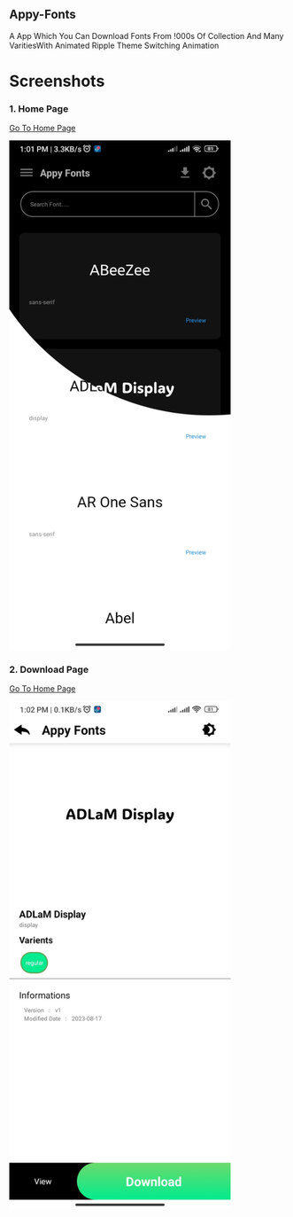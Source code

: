 ## Appy-Fonts
A App Which You Can Download Fonts From !000s Of Collection And Many VaritiesWith Animated Ripple Theme Switching Animation

# Screenshots

### 1. Home Page
<a href="app/src/main/java/com/appy/fonts/barcode/HomeActivity.java" alt="">Go To Home Page</a>

<img src="https://github.com/adhilshan/Appy-Fonts/blob/main/screenshots/Screenshot_2024-01-15-13-01-50-496_com.appy.fonts.barcode.jpg?raw=true" alt="" style="width:400px; height:auto; object-fit:contain;">

### 2. Download Page
<a href="app/src/main/java/com/appy/fonts/barcode/DownloadActivity.java" alt="">Go To Home Page</a>

<img src="https://github.com/adhilshan/Appy-Fonts/blob/main/screenshots/Screenshot_2024-01-15-13-02-07-524_com.appy.fonts.barcode.jpg?raw=true" alt="" style="width:400px; height:auto; object-fit:contain;">
